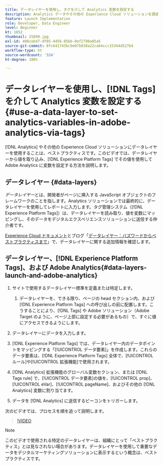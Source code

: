 ```yaml
---
title: データレイヤーを使用し、タグを介して Analytics 変数を設定する
description: Analytics データやその他の Experience Cloud ソリューションを調達するためのデータレイヤーの使用について説明します。
feature: Launch Implementation
role: Developer, Data Engineer
level: Beginner
kt: 1852
thumbnail: 25899.jpg
exl-id: 408ceb47-df05-4456-85bb-0ef2798a05a5
source-git-commit: 8fc641743bc9e07b838a22ca64ccc15344d52764
workflow-type: ht
source-wordcount: '324'
ht-degree: 100%

---
```


# データレイヤーを使用し、[!DNL Tags] を介して Analytics 変数を設定する {#use-a-data-layer-to-set-analytics-variables-in-adobe-analytics-via-tags}

[!DNL Analytics] やその他の Experience Cloud ソリューションにデータレイヤーを使用することは、ベストプラクティスです。このビデオでは、データレイヤーから値を取り込み、[!DNL Experience Platform Tags] でその値を使用して Adobe Analytics に変数を設定する方法を説明します。

## データレイヤー {#data-layers}

_データレイヤー_&#x200B;とは、開発者がページに挿入する JavaScript オブジェクトのフレームワークのことを指します。Analytics ソリューションでは最終的に、データレイヤーを使用してレポートに入力します。タグ管理システム（[!DNL Experience Platform Tags]）は、データレイヤーを読み取り、値を変数にマッピングし、そのデータをデジタルエクスペリエンスソリューションに送信する仲介者です。

[Experience Cloud ドキュメント](https://experienceleague.adobe.com/docs/analytics/implementation/prepare/data-layer.html?lang=ja)とブログ「[データレイヤー：バズワードからベストプラクティスまで](https://blog.adobe.com/en/2014/03/13/data-layers-buzzword-best-practice)」で、データレイヤーに関する追加情報を確認します。

## データレイヤー、[!DNL Experience Platform Tags]、および Adobe Analytics{#data-layers-launch-and-adobe-analytics}

1. サイトで使用するデータレイヤー標準を定義または特定します。

   1. データレイヤーを、できる限り、ページの head セクション内、および [!DNL Experience Platform Tags] への呼び出しの前に配置します。こうすることにより、[!DNL Tags] や Adobe ソリューション（Adobe Target のように、ページ上部に設定する必要があるもの）で、すぐに値にアクセスできるようにします。

1. データレイヤーにデータを入力します。
1. [!DNL Experience Platform Tags] では、データレイヤー内のデータポイントをマッピングする「[!UICONTROL データ要素]」を作成します。これらのデータ要素は、[!DNL Experience Platform Tags] 全体で、[!UICONTROL ルール]や[!UICONTROL 拡張機能]で使用されます。
1. [!DNL Analytics] 拡張機能のグローバル変数セクション、または [!DNL Tags rule] で、[!UICONTROL データ要素]の値を、[!UICONTROL prop]、[!UICONTROL eVar]、[!UICONTROL pageName]、およびその他の [!DNL Analytics] 変数に割り当てます。
1. データを [!DNL Analytics] に送信するビーコンをトリガーします。

次のビデオでは、プロセスを順を追って説明します。

>[!VIDEO](https://video.tv.adobe.com/v/25899/?quality=12&learn=on)

>[!NOTE]
>
>このビデオで使用される特定のデータレイヤーは、組織にとって「ベストプラクティス」とは見なされない場合があります。データレイヤーを使用して重要なデータをデジタルマーケティングソリューションに表示するという概念は、ベストプラクティスです。